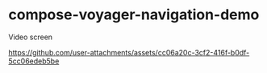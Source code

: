 ﻿# compose-voyager-navigation-demo

Video screen

https://github.com/user-attachments/assets/cc06a20c-3cf2-416f-b0df-5cc06edeb5be

